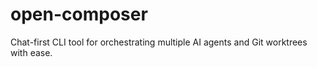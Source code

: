 # open-composer
Chat-first CLI tool for orchestrating multiple AI agents and Git worktrees with ease.
